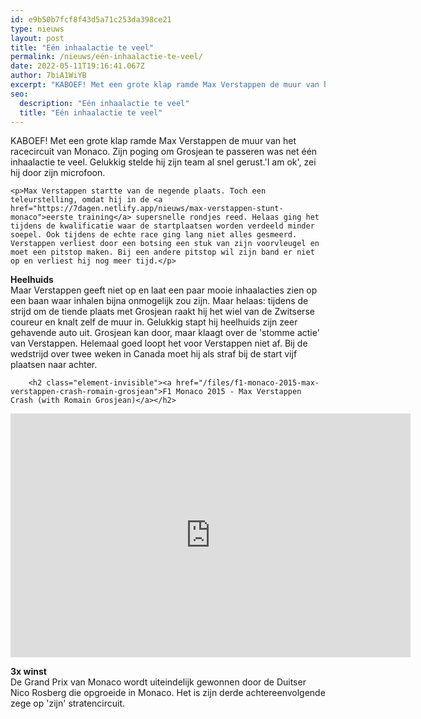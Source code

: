 ```yaml
---
id: e9b50b7fcf8f43d5a71c253da398ce21
type: nieuws
layout: post
title: "Eén inhaalactie te veel"
permalink: /nieuws/eén-inhaalactie-te-veel/
date: 2022-05-11T19:16:41.067Z
author: 7biA1WiYB
excerpt: "KABOEF! Met een grote klap ramde Max Verstappen de muur van het racecircuit van Monaco. Zijn poging om Grosjean te passeren was net één inhaalactie te veel. Gelukkig stelde hij zijn team al snel gerust.'I am ok', zei hij door zijn microfoon.  "
seo:
  description: "Eén inhaalactie te veel"
  title: "Eén inhaalactie te veel"
---
```

KABOEF! Met een grote klap ramde Max Verstappen de muur van het racecircuit van Monaco. Zijn poging om Grosjean te passeren was net één inhaalactie te veel. Gelukkig stelde hij zijn team al snel gerust.'I am ok', zei hij door zijn microfoon.  

    <p>Max Verstappen startte van de negende plaats. Toch een teleurstelling, omdat hij in de <a href="https://7dagen.netlify.app/nieuws/max-verstappen-stunt-monaco">eerste training</a> supersnelle rondjes reed. Helaas ging het tijdens de kwalificatie waar de startplaatsen worden verdeeld minder soepel. Ook tijdens de echte race ging lang niet alles gesmeerd. Verstappen verliest door een botsing een stuk van zijn voorvleugel en moet een pitstop maken. Bij een andere pitstop wil zijn band er niet op en verliest hij nog meer tijd.</p>
<p><strong>Heelhuids</strong><br>Maar Verstappen geeft niet op en laat een paar mooie inhaalacties zien op een baan waar inhalen bijna onmogelijk zou zijn. Maar helaas: tijdens de strijd om de tiende plaats met Grosjean raakt hij het wiel van de Zwitserse coureur en knalt zelf de muur in. Gelukkig stapt hij heelhuids zijn zeer gehavende auto uit. Grosjean kan door, maar klaagt over de 'stomme actie' van Verstappen. Helemaal goed loopt het voor Verstappen niet af. Bij de wedstrijd over twee weken in Canada moet hij als straf bij de start vijf plaatsen naar achter.</p>
<p><div class="media media-element-container media-default"><div id="file-3625" class="file file-video file-video-youtube">

        <h2 class="element-invisible"><a href="/files/f1-monaco-2015-max-verstappen-crash-romain-grosjean">F1 Monaco 2015 - Max Verstappen Crash (with Romain Grosjean)</a></h2>
    
  
  <div class="content">
    <div class="media-youtube-video media-element file-default media-youtube-1">
  <iframe class="media-youtube-player" width="640" height="390" title="F1 Monaco 2015 - Max Verstappen Crash (with Romain Grosjean)" src="https://www.youtube.com/embed/Choizr91OCk?wmode=opaque&controls=" name="F1 Monaco 2015 - Max Verstappen Crash (with Romain Grosjean)" frameborder="0" allowfullscreen="">Video van F1 Monaco 2015 - Max Verstappen Crash (with Romain Grosjean)</iframe>
</div>
  </div>

  
</div>
</div>
<p><strong>3x winst</strong><br>De Grand Prix van Monaco wordt uiteindelijk gewonnen door de Duitser Nico Rosberg die opgroeide in Monaco. Het is zijn derde achtereenvolgende zege op 'zijn' stratencircuit.</p>  
